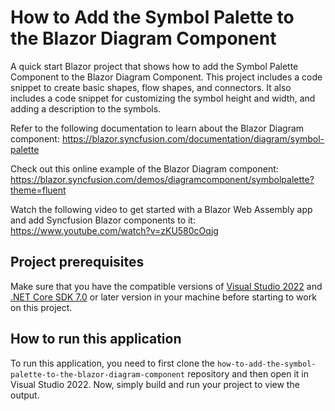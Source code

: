 # How to Add the Symbol Palette to the Blazor Diagram Component

A quick start Blazor project that shows how to add the Symbol Palette Component to the Blazor Diagram Component. This project includes a code snippet to create basic shapes, flow shapes, and connectors. It also includes a code snippet for customizing the symbol height and width, and adding a description to the symbols.
 
Refer to the following documentation to learn about the Blazor Diagram component: 
https://blazor.syncfusion.com/documentation/diagram/symbol-palette

Check out this online example of the Blazor Diagram component:
https://blazor.syncfusion.com/demos/diagramcomponent/symbolpalette?theme=fluent

Watch the following video to get started with a Blazor Web Assembly app and add Syncfusion Blazor components to it:
https://www.youtube.com/watch?v=zKU580cOqjg

## Project prerequisites
Make sure that you have the compatible versions of [Visual Studio 2022](https://visualstudio.microsoft.com/downloads/ ) and [.NET Core SDK 7.0](https://dotnet.microsoft.com/en-us/download/dotnet/7.0) or later version in your machine before starting to work on this project.

## How to run this application
To run this application, you need to first clone the `how-to-add-the-symbol-palette-to-the-blazor-diagram-component` repository and then open it in Visual Studio 2022. Now, simply build and run your project to view the output.
